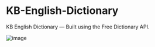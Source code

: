 # KB-English-Dictionary
KB English Dictionary — Built using the Free Dictionary API.

![image](https://github.com/user-attachments/assets/8a633461-066f-4c59-9e04-ff0a1d33e1c7)
